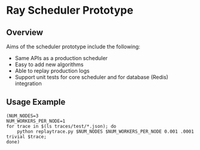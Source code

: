 # Ray Scheduler Prototype

## Overview

Aims of the scheduler prototype include the following:

- Same APIs as a production scheduler
- Easy to add new algorithms
- Able to replay production logs
- Support unit tests for core scheduler and for database (Redis) integration

## Usage Example

```
(NUM_NODES=3
NUM_WORKERS_PER_NODE=1
for trace in $(ls traces/test/*.json); do
    python replaytrace.py $NUM_NODES $NUM_WORKERS_PER_NODE 0.001 .0001 trivial $trace;
done)
```
